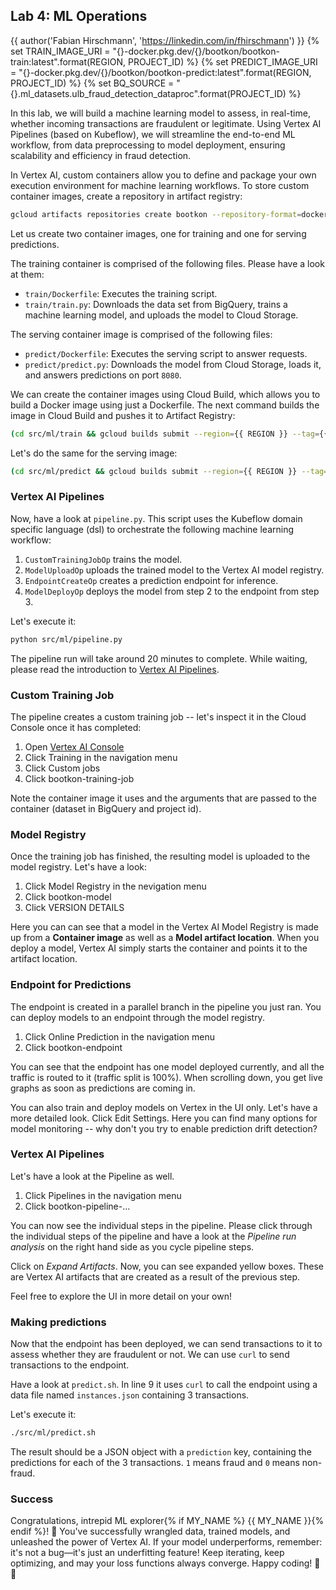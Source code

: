 ## Lab 4: ML Operations

<walkthrough-tutorial-duration duration="60"></walkthrough-tutorial-duration>
{{ author('Fabian Hirschmann', 'https://linkedin.com/in/fhirschmann') }}
<walkthrough-tutorial-difficulty difficulty="3"></walkthrough-tutorial-difficulty>
<bootkon-cloud-shell-note/>
{% set TRAIN_IMAGE_URI = "{}-docker.pkg.dev/{}/bootkon/bootkon-train:latest".format(REGION, PROJECT_ID) %}
{% set PREDICT_IMAGE_URI = "{}-docker.pkg.dev/{}/bootkon/bootkon-predict:latest".format(REGION, PROJECT_ID) %}
{% set BQ_SOURCE = "{}.ml_datasets.ulb_fraud_detection_dataproc".format(PROJECT_ID) %}

In this lab, we will build a machine learning model to assess, in real-time, whether incoming transactions are fraudulent or legitimate. Using Vertex AI Pipelines (based on Kubeflow), we will streamline the end-to-end ML workflow, from data preprocessing to model deployment, ensuring scalability and efficiency in fraud detection.

In Vertex AI, custom containers allow you to define and package your own execution environment for machine learning workflows. To store custom container images, create a repository in artifact registry:

```bash
gcloud artifacts repositories create bootkon --repository-format=docker --location={{ REGION }}
```

Let us create two container images, one for training and one for serving predictions.

The training container is comprised of the following files. Please have a look at them:
- <walkthrough-editor-open-file filePath="src/ml/train/Dockerfile">`train/Dockerfile`</walkthrough-editor-open-file>: Executes the training script.
- <walkthrough-editor-open-file filePath="src/ml/train/train.py">`train/train.py`</walkthrough-editor-open-file>: Downloads the data set from BigQuery, trains a machine learning model, and uploads the model to Cloud Storage.

The serving container image is comprised of the following files:
- <walkthrough-editor-open-file filePath="src/ml/predict/Dockerfile">`predict/Dockerfile`</walkthrough-editor-open-file>: Executes the serving script to answer requests.
- <walkthrough-editor-open-file filePath="src/ml/predict/predict.py">`predict/predict.py`</walkthrough-editor-open-file>: Downloads the model from Cloud Storage, loads it, and answers predictions on port `8080`.

We can create the container images using Cloud Build, which allows you to build a Docker image using just a Dockerfile. The next command builds the image in Cloud Build and pushes it to Artifact Registry:

```bash
(cd src/ml/train && gcloud builds submit --region={{ REGION }} --tag={{ TRAIN_IMAGE_URI }} --quiet)
```

Let's do the same for the serving image:

```bash
(cd src/ml/predict && gcloud builds submit --region={{ REGION }} --tag={{ PREDICT_IMAGE_URI }} --quiet)
```

### Vertex AI Pipelines

Now, have a look at <walkthrough-editor-open-file filePath="src/ml/pipeline.py">`pipeline.py`</walkthrough-editor-open-file>. This script uses the Kubeflow domain specific language (dsl) to orchestrate the following machine learning workflow:

1. `CustomTrainingJobOp` trains the model.
2. `ModelUploadOp` uploads the trained model to the Vertex AI model registry.
3. `EndpointCreateOp` creates a prediction endpoint for inference.
4. `ModelDeployOp` deploys the model from step 2 to the endpoint from step 3.

Let's execute it:

```bash
python src/ml/pipeline.py
```

The pipeline run will take around 20 minutes to complete. While waiting, please read the introduction to [Vertex AI Pipelines](https://cloud.google.com/vertex-ai/docs/pipelines/introduction).

### Custom Training Job

The pipeline creates a custom training job -- let's inspect it in the Cloud Console once it has completed:

1. Open [Vertex AI Console](https://console.cloud.google.com/vertex-ai)
2. Click <walkthrough-spotlight-pointer locator="css(a[id$=cfctest-section-nav-item-ai-platform-training])">Training</walkthrough-spotlight-pointer> in the navigation menu
3. Click <walkthrough-spotlight-pointer locator="semantic({tab 'Custom jobs'})">Custom jobs</walkthrough-spotlight-pointer>
4. Click <walkthrough-spotlight-pointer locator="semantic({link 'bootkon-training-job'})">bootkon-training-job</walkthrough-spotlight-pointer>

Note the container image it uses and the arguments that are passed to the container (dataset in BigQuery and project id).

### Model Registry

Once the training job has finished, the resulting model is uploaded to the model registry. Let's have a look:

1. Click <walkthrough-spotlight-pointer locator="css(a[id$=cfctest-section-nav-item-ai-platform-models])">Model Registry</walkthrough-spotlight-pointer> in the nevigation menu
2. Click <walkthrough-spotlight-pointer locator="semantic({link 'bootkon-model'})">bootkon-model</walkthrough-spotlight-pointer>
3. Click <walkthrough-spotlight-pointer locator="semantic({tab 'Version details'})">VERSION DETAILS</walkthrough-spotlight-pointer>

Here you can can see that a model in the Vertex AI Model Registry is made up from a **Container image** as well as a **Model artifact location**. When you deploy a model, Vertex AI simply starts the container and points it to the artifact location.

### Endpoint for Predictions

The endpoint is created in a parallel branch in the pipeline you just ran. You can deploy models to an endpoint through the model registry.

1. Click <walkthrough-spotlight-pointer locator="css(a[id$=cfctest-section-nav-item-ai-platform-online-prediction])">Online Prediction</walkthrough-spotlight-pointer> in the navigation menu
2. Click <walkthrough-spotlight-pointer locator="semantic({link 'bootkon-endpoint'})">bootkon-endpoint</walkthrough-spotlight-pointer>

You can see that the endpoint has one model deployed currently, and all the traffic is routed to it (traffic split is 100%). When scrolling down, you get live graphs as soon as predictions are coming in.

You can also train and deploy models on Vertex in the UI only. Let's have a more detailed look. Click <walkthrough-spotlight-pointer locator="semantic({button 'Edit settings'})">Edit Settings</walkthrough-spotlight-pointer>. Here you can find many options for model monitoring -- why don't you try to enable prediction drift detection?

### Vertex AI Pipelines

Let's have a look at the Pipeline as well.

1. Click <walkthrough-spotlight-pointer locator="css(a[id$=cfctest-section-nav-item-ai-platform-ml-pipelines])">Pipelines</walkthrough-spotlight-pointer> in the navigation menu
2. Click <walkthrough-spotlight-pointer locator="semantic({link 'bootkon-pipeline-'})">bootkon-pipeline-...</walkthrough-spotlight-pointer>

You can now see the individual steps in the pipeline. Please click through the individual steps of the pipeline and have a look at the *Pipeline run analysis* on the right hand side as you cycle pipeline steps. 

Click on *Expand Artifacts*. Now, you can see expanded yellow boxes. These are Vertex AI artifacts that are created as a result of the previous step.

Feel free to explore the UI in more detail on your own!

### Making predictions

Now that the endpoint has been deployed, we can send transactions to it to assess whether they are fraudulent or not.
We can use `curl` to send transactions to the endpoint. 

Have a look at <walkthrough-editor-open-file filePath="src/ml/predict.sh">`predict.sh`</walkthrough-editor-open-file>. In line 9 it uses `curl` to call the endpoint using a data file named  <walkthrough-editor-open-file filePath="src/ml/instances.json">`instances.json`</walkthrough-editor-open-file> containing 3 transactions.

Let's execute it:

```bash
./src/ml/predict.sh
```

The result should be a JSON object with a `prediction` key, containing the predictions for each of the 3 transactions. `1` means fraud and `0` means non-fraud.

### Success

Congratulations, intrepid ML explorer{% if MY_NAME %} {{ MY_NAME }}{% endif %}! 🚀 You've successfully wrangled data, trained models, and unleashed the power of Vertex AI. If your model underperforms, remember: it's not a bug—it's just an underfitting feature! Keep iterating, keep optimizing, and may your loss functions always converge. Happy coding! 🤖✨

